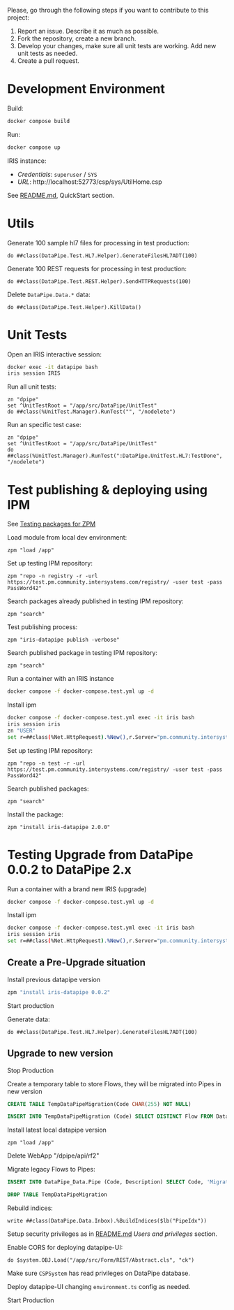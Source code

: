 
Please, go through the following steps if you want to contribute to this project:

1. Report an issue. Describe it as much as possible.
2. Fork the repository, create a new branch.
3. Develop your changes, make sure all unit tests are working. Add new unit tests as needed.
4. Create a pull request.

# Development Environment
Build:
```bash
docker compose build
```

Run:
```bash
docker compose up
```

IRIS instance:
* *Credentials*: `superuser` / `SYS`
* *URL*: http://localhost:52773/csp/sys/UtilHome.csp

See [README.md](./README.md), QuickStart section.

# Utils
Generate 100 sample hl7 files for processing in test production:
```objectscript
do ##class(DataPipe.Test.HL7.Helper).GenerateFilesHL7ADT(100)
```

Generate 100 REST requests for processing in test production:
```objectscript
do ##class(DataPipe.Test.REST.Helper).SendHTTPRequests(100)
```

Delete `DataPipe.Data.*` data:
```objectscript
do ##class(DataPipe.Test.Helper).KillData()
```

# Unit Tests
Open an IRIS interactive session:
```bash
docker exec -it datapipe bash
iris session IRIS
```

Run all unit tests:
```objectscript
zn "dpipe"
set ^UnitTestRoot = "/app/src/DataPipe/UnitTest"
do ##class(%UnitTest.Manager).RunTest("", "/nodelete")
```

Run an specific test case:
```objectscript
zn "dpipe"
set ^UnitTestRoot = "/app/src/DataPipe/UnitTest"
do ##class(%UnitTest.Manager).RunTest(":DataPipe.UnitTest.HL7:TestDone", "/nodelete")
```

# Test publishing & deploying using IPM
See [Testing packages for ZPM](https://community.intersystems.com/post/testing-packages-zpm)

Load module from local dev environment:
```objectscript
zpm "load /app"
```

Set up testing IPM repository:
```objectscript
zpm "repo -n registry -r -url https://test.pm.community.intersystems.com/registry/ -user test -pass PassWord42"
```

Search packages already published in testing IPM repository:
```objectscript
zpm "search"
```

Test publishing process:
```objectscript
zpm "iris-datapipe publish -verbose"
```

Search published package in testing IPM repository:
```objectscript
zpm "search"
```

Run a container with an IRIS instance
```bash
docker compose -f docker-compose.test.yml up -d
```

Install ipm
```bash
docker compose -f docker-compose.test.yml exec -it iris bash
iris session iris
zn "USER"
set r=##class(%Net.HttpRequest).%New(),r.Server="pm.community.intersystems.com",r.SSLConfiguration="ISC.FeatureTracker.SSL.Config" d r.Get("/packages/zpm/latest/installer"),$system.OBJ.LoadStream(r.HttpResponse.Data,"c")
```

Set up testing IPM repository:
```objectscript
zpm "repo -n test -r -url https://test.pm.community.intersystems.com/registry/ -user test -pass PassWord42"
```

Search published packages:
```objectscript
zpm "search"
```

Install the package:
```objectscript
zpm "install iris-datapipe 2.0.0"
```

# Testing Upgrade from DataPipe 0.0.2 to DataPipe 2.x

Run a container with a brand new IRIS (upgrade)
```bash
docker compose -f docker-compose.test.yml up -d
```

Install ipm
```bash
docker compose -f docker-compose.test.yml exec -it iris bash
iris session iris
set r=##class(%Net.HttpRequest).%New(),r.Server="pm.community.intersystems.com",r.SSLConfiguration="ISC.FeatureTracker.SSL.Config" d r.Get("/packages/zpm/latest/installer"),$system.OBJ.LoadStream(r.HttpResponse.Data,"c")
```

## Create a Pre-Upgrade situation
Install previous datapipe version
```bash
zpm "install iris-datapipe 0.0.2"
```

Start production

Generate data:
```objectscript
do ##class(DataPipe.Test.HL7.Helper).GenerateFilesHL7ADT(100)
```

## Upgrade to new version

Stop Production

Create a temporary table to store Flows, they will be migrated into Pipes in new version
```sql
CREATE TABLE TempDataPipeMigration(Code CHAR(255) NOT NULL)
```
```sql
INSERT INTO TempDataPipeMigration (Code) SELECT DISTINCT Flow FROM DataPipe_Data.Inbox
```

Install latest local datapipe version
```objectscript
zpm "load /app"
```

Delete WebApp "/dpipe/api/rf2"

Migrate legacy Flows to Pipes:
```sql
INSERT INTO DataPipe_Data.Pipe (Code, Description) SELECT Code, 'Migrated' FROM TempDataPipeMigration
```

```sql
DROP TABLE TempDataPipeMigration
```

Rebuild indices:
```objectscript
write ##class(DataPipe.Data.Inbox).%BuildIndices($lb("PipeIdx"))
```

Setup security privileges as in [README.md](./README.md) *Users and privileges* section.

Enable CORS for deploying datapipe-UI:
```objectscript
do $system.OBJ.Load("/app/src/Form/REST/Abstract.cls", "ck") 
```

Make sure `CSPSystem` has read privileges on DataPipe database.

Deploy datapipe-UI changing `environment.ts` config as needed.

Start Production